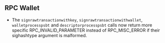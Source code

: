 RPC Wallet
----------

- The `signrawtransactionwithkey`, `signrawtransactionwithwallet`,
  `walletprocesspsbt` and `descriptorprocesspsbt` calls now return more
  specific RPC_INVALID_PARAMETER instead of RPC_MISC_ERROR if their
  sighashtype argument is malformed.
